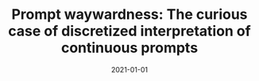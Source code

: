 ---
title: "Prompt waywardness: The curious case of discretized interpretation of continuous prompts"
collection: publications
permalink: /publication/2021-01-01-Prompt-waywardness-The-curious-case-of-discretized-interpretation-of-continuous-prompts
date: 2021-01-01
venue: 'arXiv preprint arXiv:2112.08348'
---